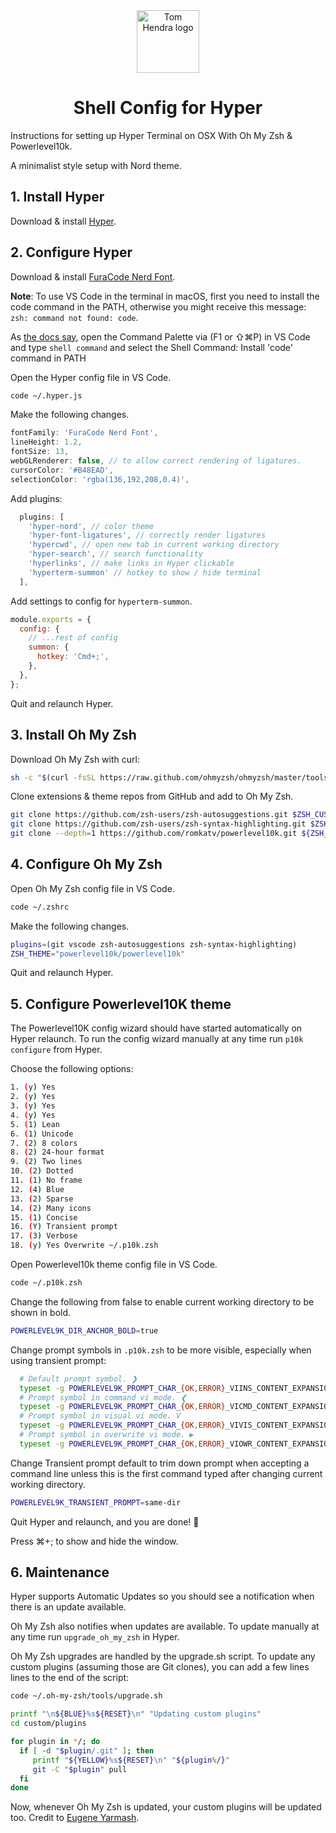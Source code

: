 <div align=center>
<img alt="Tom Hendra logo" src="https://res.cloudinary.com/tomhendra/image/upload/v1567091669/tomhendra-logo/tomhendra-logo-round-1024.png" width="100" />
<h1>Shell Config for Hyper</h1>
</div>

Instructions for setting up Hyper Terminal on OSX With Oh My Zsh & Powerlevel10k.

A minimalist style setup with Nord theme.

## 1. Install Hyper

Download & install [Hyper](https://hyper.is).

## 2. Configure Hyper

Download & install [FuraCode Nerd Font](https://github.com/ryanoasis/nerd-fonts/releases/download/v2.1.0/FiraCode.zip).

**Note**: To use VS Code in the terminal in macOS, first you need to install the code command in the PATH,
otherwise you might receive this message: `zsh: command not found: code`.

As [the docs say](https://code.visualstudio.com/docs/setup/mac#_launching-from-the-command-line),
open the Command Palette via (F1 or ⇧⌘P) in VS Code and type `shell command` and select the Shell Command: Install 'code' command in PATH

Open the Hyper config file in VS Code.

```sh
code ~/.hyper.js
```

Make the following changes.

```js
fontFamily: 'FuraCode Nerd Font',
lineHeight: 1.2,
fontSize: 13,
webGLRenderer: false, // to allow correct rendering of ligatures.
cursorColor: '#B48EAD',
selectionColor: 'rgba(136,192,208,0.4)',
```

Add plugins:

```js
  plugins: [
    'hyper-nord', // color theme
    'hyper-font-ligatures', // correctly render ligatures
    'hypercwd', // open new tab in current working directory
    'hyper-search', // search functionality
    'hyperlinks', // make links in Hyper clickable
    'hyperterm-summon' // hotkey to show / hide terminal
  ],
```

Add settings to config for `hyperterm-summon`.

```js
module.exports = {
  config: {
    // ...rest of config
    summon: {
      hotkey: 'Cmd+;',
    },
  },
};
```

Quit and relaunch Hyper.

## 3. Install Oh My Zsh

Download Oh My Zsh with curl:

```sh
sh -c "$(curl -fsSL https://raw.github.com/ohmyzsh/ohmyzsh/master/tools/install.sh)"
```

Clone extensions & theme repos from GitHub and add to Oh My Zsh.

```sh
git clone https://github.com/zsh-users/zsh-autosuggestions.git $ZSH_CUSTOM/plugins/zsh-autosuggestions
git clone https://github.com/zsh-users/zsh-syntax-highlighting.git $ZSH_CUSTOM/plugins/zsh-syntax-highlighting
git clone --depth=1 https://github.com/romkatv/powerlevel10k.git ${ZSH_CUSTOM:-~/.oh-my-zsh/custom}/themes/powerlevel10k
```

## 4. Configure Oh My Zsh

Open Oh My Zsh config file in VS Code.

```sh
code ~/.zshrc
```

Make the following changes.

```sh
plugins=(git vscode zsh-autosuggestions zsh-syntax-highlighting)
ZSH_THEME="powerlevel10k/powerlevel10k"
```

Quit and relaunch Hyper.

## 5. Configure Powerlevel10K theme

The Powerlevel10K config wizard should have started automatically on Hyper relaunch.
To run the config wizard manually at any time run `p10k configure` from Hyper.

Choose the following options:

```sh
1. (y) Yes
2. (y) Yes
3. (y) Yes
4. (y) Yes
5. (1) Lean
6. (1) Unicode
7. (2) 8 colors
8. (2) 24-hour format
9. (2) Two lines
10. (2) Dotted
11. (1) No frame
12. (4) Blue
13. (2) Sparse
14. (2) Many icons
15. (1) Concise
16. (Y) Transient prompt
17. (3) Verbose
18. (y) Yes Overwrite ~/.p10k.zsh
```

Open Powerlevel10k theme config file in VS Code.

```sh
code ~/.p10k.zsh
```

Change the following from false to enable current working directory to be shown in bold.

```sh
POWERLEVEL9K_DIR_ANCHOR_BOLD=true
```

Change prompt symbols in `.p10k.zsh` to be more visible, especially when using transient prompt:

```sh
  # Default prompt symbol. ❯
  typeset -g POWERLEVEL9K_PROMPT_CHAR_{OK,ERROR}_VIINS_CONTENT_EXPANSION='▶'
  # Prompt symbol in command vi mode. ❮
  typeset -g POWERLEVEL9K_PROMPT_CHAR_{OK,ERROR}_VICMD_CONTENT_EXPANSION='◀'
  # Prompt symbol in visual vi mode. V
  typeset -g POWERLEVEL9K_PROMPT_CHAR_{OK,ERROR}_VIVIS_CONTENT_EXPANSION='▼'
  # Prompt symbol in overwrite vi mode. ▶
  typeset -g POWERLEVEL9K_PROMPT_CHAR_{OK,ERROR}_VIOWR_CONTENT_EXPANSION='▶▶'
```

Change Transient prompt default to trim down prompt when accepting a command line unless this is the first command typed after changing current working directory.

```sh
POWERLEVEL9K_TRANSIENT_PROMPT=same-dir
```

Quit Hyper and relaunch, and you are done! 🚀

Press ⌘+; to show and hide the window.

## 6. Maintenance

Hyper supports Automatic Updates so you should see a notification when there is an update available.

Oh My Zsh also notifies when updates are available. To update manually at any time run `upgrade_oh_my_zsh` in Hyper.

Oh My Zsh upgrades are handled by the upgrade.sh script.
To update any custom plugins (assuming those are Git clones), you can add a few lines lines to the end of the script:

```sh
code ~/.oh-my-zsh/tools/upgrade.sh
```

```sh
printf "\n${BLUE}%s${RESET}\n" "Updating custom plugins"
cd custom/plugins

for plugin in */; do
  if [ -d "$plugin/.git" ]; then
     printf "${YELLOW}%s${RESET}\n" "${plugin%/}"
     git -C "$plugin" pull
  fi
done
```

Now, whenever Oh My Zsh is updated, your custom plugins will be updated too.
Credit to [Eugene Yarmash](https://unix.stackexchange.com/questions/477258/how-to-auto-update-custom-plugins-in-oh-my-zsh).
